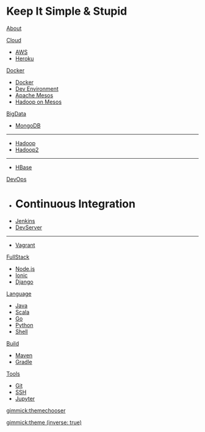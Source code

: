 # Keep It Simple & Stupid

[About](about.md)

[Cloud]()

  * [AWS](aws.md)
  * [Heroku](heroku.md)

[Docker]()

  * [Docker](docker.md)
  * [Dev Environment](https://yeopoong.github.io/docker)
  * [Apache Mesos](mesos.md)
  * [Hadoop on Mesos](hadoopOnMesos.md)

[BigData]()

  * [MongoDB](mongodb.md)
  - - - -
  * [Hadoop](hadoop.md)
  * [Hadoop2](hadoop2.md)
  - - - -
  * [HBase](hbase.md)

[DevOps]()

  * # Continuous Integration
  * [Jenkins](jenkins.md)
  * [DevServer](setup.md)
  - - - -
  * [Vagrant](vagrant.md)

[FullStack]()

  * [Node.js](nodejs.md)
  * [Ionic](ionic.md)
  * [Django](django.md)

[Language]()

  * [Java](java.md)
  * [Scala](scala.md)
  * [Go](go.md)
  * [Python](python.md)
  * [Shell](shell.md)

[Build]()

  * [Maven](maven.md)
  * [Gradle](gradle.md)

[Tools]()

  * [Git](git.md)
  * [SSH](ssh.md)
  * [Jupyter](jupyter.md)

[gimmick:themechooser](bootstrap)

[gimmick:theme (inverse: true)](slate)
